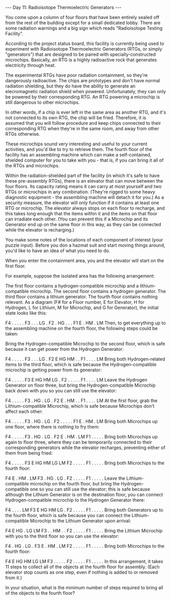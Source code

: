 --- Day 11: Radioisotope Thermoelectric Generators ---

You come upon a column of four floors that have been entirely sealed off from the rest of the building except for a small dedicated lobby. There are some radiation warnings and a big sign which reads "Radioisotope Testing Facility".

According to the project status board, this facility is currently being used to experiment with Radioisotope Thermoelectric Generators (RTGs, or simply "generators") that are designed to be paired with specially-constructed microchips. Basically, an RTG is a highly radioactive rock that generates electricity through heat.

The experimental RTGs have poor radiation containment, so they're dangerously radioactive. The chips are prototypes and don't have normal radiation shielding, but they do have the ability to generate an elecromagnetic radiation shield when powered. Unfortunately, they can only be powered by their corresponding RTG. An RTG powering a microchip is still dangerous to other microchips.

In other words, if a chip is ever left in the same area as another RTG, and it's not connected to its own RTG, the chip will be fried. Therefore, it is assumed that you will follow procedure and keep chips connected to their corresponding RTG when they're in the same room, and away from other RTGs otherwise.

These microchips sound very interesting and useful to your current activities, and you'd like to try to retrieve them. The fourth floor of the facility has an assembling machine which can make a self-contained, shielded computer for you to take with you - that is, if you can bring it all of the RTGs and microchips.

Within the radiation-shielded part of the facility (in which it's safe to have these pre-assembly RTGs), there is an elevator that can move between the four floors. Its capacity rating means it can carry at most yourself and two RTGs or microchips in any combination. (They're rigged to some heavy diagnostic equipment - the assembling machine will detach it for you.) As a security measure, the elevator will only function if it contains at least one RTG or microchip. The elevator always stops on each floor to recharge, and this takes long enough that the items within it and the items on that floor can irradiate each other. (You can prevent this if a Microchip and its Generator end up on the same floor in this way, as they can be connected while the elevator is recharging.)

You make some notes of the locations of each component of interest (your puzzle input). Before you don a hazmat suit and start moving things around, you'd like to have an idea of what you need to do.

When you enter the containment area, you and the elevator will start on the first floor.

For example, suppose the isolated area has the following arrangement:

The first floor contains a hydrogen-compatible microchip and a lithium-compatible microchip.
The second floor contains a hydrogen generator.
The third floor contains a lithium generator.
The fourth floor contains nothing relevant.
As a diagram (F# for a Floor number, E for Elevator, H for Hydrogen, L for Lithium, M for Microchip, and G for Generator), the initial state looks like this:

F4 .  .  .  .  .
F3 .  .  .  LG .
F2 .  HG .  .  .
F1 E  .  HM .  LM
Then, to get everything up to the assembling machine on the fourth floor, the following steps could be taken:

Bring the Hydrogen-compatible Microchip to the second floor, which is safe because it can get power from the Hydrogen Generator:

F4 .  .  .  .  .
F3 .  .  .  LG .
F2 E  HG HM .  .
F1 .  .  .  .  LM
Bring both Hydrogen-related items to the third floor, which is safe because the Hydrogen-compatible microchip is getting power from its generator:

F4 .  .  .  .  .
F3 E  HG HM LG .
F2 .  .  .  .  .
F1 .  .  .  .  LM
Leave the Hydrogen Generator on floor three, but bring the Hydrogen-compatible Microchip back down with you so you can still use the elevator:

F4 .  .  .  .  .
F3 .  HG .  LG .
F2 E  .  HM .  .
F1 .  .  .  .  LM
At the first floor, grab the Lithium-compatible Microchip, which is safe because Microchips don't affect each other:

F4 .  .  .  .  .
F3 .  HG .  LG .
F2 .  .  .  .  .
F1 E  .  HM .  LM
Bring both Microchips up one floor, where there is nothing to fry them:

F4 .  .  .  .  .
F3 .  HG .  LG .
F2 E  .  HM .  LM
F1 .  .  .  .  .
Bring both Microchips up again to floor three, where they can be temporarily connected to their corresponding generators while the elevator recharges, preventing either of them from being fried:

F4 .  .  .  .  .
F3 E  HG HM LG LM
F2 .  .  .  .  .
F1 .  .  .  .  .
Bring both Microchips to the fourth floor:

F4 E  .  HM .  LM
F3 .  HG .  LG .
F2 .  .  .  .  .
F1 .  .  .  .  .
Leave the Lithium-compatible microchip on the fourth floor, but bring the Hydrogen-compatible one so you can still use the elevator; this is safe because although the Lithium Generator is on the destination floor, you can connect Hydrogen-compatible microchip to the Hydrogen Generator there:

F4 .  .  .  .  LM
F3 E  HG HM LG .
F2 .  .  .  .  .
F1 .  .  .  .  .
Bring both Generators up to the fourth floor, which is safe because you can connect the Lithium-compatible Microchip to the Lithium Generator upon arrival:

F4 E  HG .  LG LM
F3 .  .  HM .  .
F2 .  .  .  .  .
F1 .  .  .  .  .
Bring the Lithium Microchip with you to the third floor so you can use the elevator:

F4 .  HG .  LG .
F3 E  .  HM .  LM
F2 .  .  .  .  .
F1 .  .  .  .  .
Bring both Microchips to the fourth floor:

F4 E  HG HM LG LM
F3 .  .  .  .  .
F2 .  .  .  .  .
F1 .  .  .  .  .
In this arrangement, it takes 11 steps to collect all of the objects at the fourth floor for assembly. (Each elevator stop counts as one step, even if nothing is added to or removed from it.)

In your situation, what is the minimum number of steps required to bring all of the objects to the fourth floor?
